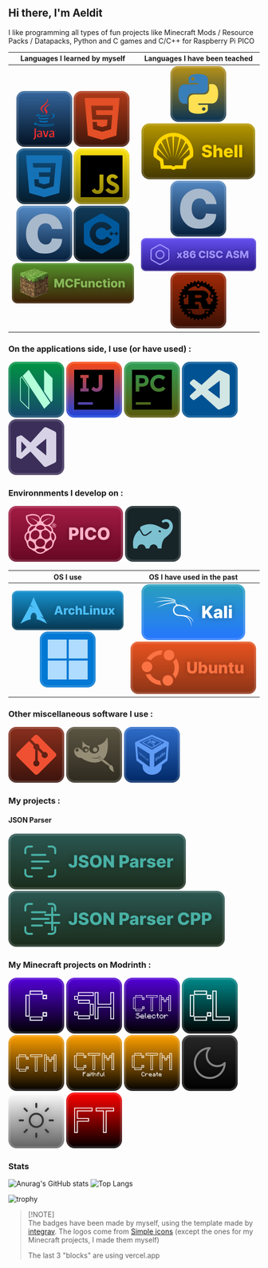 ## Hi there, I'm Aeldit

I like programming all types of fun projects like Minecraft Mods / Resource Packs / Datapacks, Python and C games and C/C++ for Raspberry Pi PICO

| Languages I learned by myself | Languages I have been teached |
|:--:|:--:|
| ![java](https://raw.githubusercontent.com/Aeldit/Aeldit/e03393c2302ac015e81d800d873beb68504397a2/images/lang_Java.svg) ![html](https://raw.githubusercontent.com/Aeldit/Aeldit/e03393c2302ac015e81d800d873beb68504397a2/images/lang_html.svg) ![css](https://raw.githubusercontent.com/Aeldit/Aeldit/e03393c2302ac015e81d800d873beb68504397a2/images/lang_css.svg) ![js](https://raw.githubusercontent.com/Aeldit/Aeldit/e03393c2302ac015e81d800d873beb68504397a2/images/lang_js.svg) ![c](https://raw.githubusercontent.com/Aeldit/Aeldit/e03393c2302ac015e81d800d873beb68504397a2/images/lang_c.svg) ![cpp](https://raw.githubusercontent.com/Aeldit/Aeldit/e03393c2302ac015e81d800d873beb68504397a2/images/lang_cpp.svg) ![mcfunction](https://raw.githubusercontent.com/Aeldit/Aeldit/2373610392baf8c39022dd907ddc373b6f8e4328/images/lang_mc.svg) | ![python](https://raw.githubusercontent.com/Aeldit/Aeldit/e03393c2302ac015e81d800d873beb68504397a2/images/lang_python.svg) ![shell](https://raw.githubusercontent.com/Aeldit/Aeldit/9c25e83cc9df9c57e884a84de2e663c4fb5d7b34/images/lang_Shell.svg) ![c](https://raw.githubusercontent.com/Aeldit/Aeldit/e03393c2302ac015e81d800d873beb68504397a2/images/lang_c.svg) ![asm](https://raw.githubusercontent.com/Aeldit/Aeldit/abdc54beb8e3d30372dff462ece34cb422f57764/github_profile/asm.svg) ![rust](github_profile/lang_rust.svg) |


### On the applications side, I use (or have used) :

[![nvim](https://raw.githubusercontent.com/Aeldit/Aeldit/51005e1164de0284c75fb830102abad92717765a/github_profile/nvim.svg)](https://neovim.io/)
[![intllijidea](https://raw.githubusercontent.com/Aeldit/Aeldit/51005e1164de0284c75fb830102abad92717765a/github_profile/intellij_idea.svg)](https://www.jetbrains.com/idea/)
[![pycharm](https://raw.githubusercontent.com/Aeldit/Aeldit/51005e1164de0284c75fb830102abad92717765a/github_profile/pycharm.svg)](https://www.jetbrains.com/pycharm/)
[![vscode](https://raw.githubusercontent.com/Aeldit/Aeldit/51005e1164de0284c75fb830102abad92717765a/github_profile/vscode.svg)](https://code.visualstudio.com/)
[![visualstudio](https://raw.githubusercontent.com/Aeldit/Aeldit/51005e1164de0284c75fb830102abad92717765a/github_profile/visual_studio.svg)](https://visualstudio.microsoft.com/)

### Environnments I develop on :

[![pico](https://raw.githubusercontent.com/Aeldit/Aeldit/c498c1a6c87ea34cc839b23d0bac7d96f12f33bf/github_profile/pico.svg)](https://www.raspberrypi.com/products/raspberry-pi-pico/)
[![gradle](https://raw.githubusercontent.com/Aeldit/Aeldit/c498c1a6c87ea34cc839b23d0bac7d96f12f33bf/github_profile/gradle.svg)](https://gradle.org/)

| OS I use | OS I have used in the past |
|:--------:|:--------------------------:|
|[![archlinux](https://raw.githubusercontent.com/Aeldit/Aeldit/2f78ef3a4daf0fb9d22d61c88bfa91e0c7a4d6d6/github_profile/archlinux.svg)](https://archlinux.org/) [![windows](https://raw.githubusercontent.com/Aeldit/Aeldit/c498c1a6c87ea34cc839b23d0bac7d96f12f33bf/github_profile/windows.svg)](https://www.microsoft.com/en-us/windows) | [![kali](https://raw.githubusercontent.com/Aeldit/Aeldit/3aa3b32bb188ba577bcf999d6e160539ed820666/github_profile/kali.svg)](https://www.kali.org/) [![ubuntu](https://raw.githubusercontent.com/Aeldit/Aeldit/7b7f8815ed9de8dfff806d358e0dd7cd9b7130ab/github_profile/ubuntu.svg)](https://ubuntu.com/) |

### Other miscellaneous software I use :

[![git](https://raw.githubusercontent.com/Aeldit/Aeldit/c498c1a6c87ea34cc839b23d0bac7d96f12f33bf/github_profile/git.svg)](https://git-scm.com/)
[![gimp](https://raw.githubusercontent.com/Aeldit/Aeldit/7226e2948f01fe169efe74a9f5b4fcc07e1f38b7/github_profile/gimp.svg)](https://www.gimp.org/)
[![vb](https://raw.githubusercontent.com/Aeldit/Aeldit/3d46ef45190f5eee866eefc5cf3e8fb83e3766b0/github_profile/vb.svg)](https://www.virtualbox.org/)

### My projects :

#### JSON Parser

[![json-parser](https://raw.githubusercontent.com/Aeldit/Aeldit/2c162a9bf611658c32247bd5bba500a30d1b6ad9/github_profile/json-parser.svg)](https://github.com/Aeldit/JsonParser)
[![json-parser-cpp](https://raw.githubusercontent.com/Aeldit/Aeldit/e5cba7b19560c64d7677915d44ac5e4c80e8ce48/github_profile/jsonparser-cpp.svg)](https://github.com/Aeldit/JsonParserCPP)

### My Minecraft projects on Modrinth :

[![cyan_badge](https://raw.githubusercontent.com/Aeldit/Aeldit/bef8e5f6a837ee8c3479a2550e92c0ac028200f3/images/cyan-cozy-minimal.svg)](https://modrinth.com/mod/cyan)
[![cyansethome_badge](https://raw.githubusercontent.com/Aeldit/Aeldit/fdcc5b2b359f2bcc51654d9a973674c4d8557fd4/images/cyansethome-cozy-minimal.svg)](https://modrinth.com/mod/cyansethome)
[![ctms_badge](https://raw.githubusercontent.com/Aeldit/Aeldit/d668bc7cd71d654d2331905a5ad425283dedab94/images/ctms-cozy-minimal.svg)](https://modrinth.com/mod/ctm-selector)
[![cyanlib_badge](https://raw.githubusercontent.com/Aeldit/Aeldit/bef8e5f6a837ee8c3479a2550e92c0ac028200f3/images/cyanlib-cozy-minimal.svg)](https://modrinth.com/mod/cyanlib)
[![ctm_badge](https://raw.githubusercontent.com/Aeldit/Aeldit/e2fb5f7ffe92301f627540cebca28d9aa90c641d/images/ctm-cozy-minimal.svg)](https://modrinth.com/resourcepack/ctm-of-fabric)
[![ctm_faithful_badge](https://raw.githubusercontent.com/Aeldit/Aeldit/54529d9dbb33d35184f386269c889cef818e7e79/images/ctm-faithful-cozy-minimal.svg)](https://modrinth.com/resourcepack/ctm-faithful)
[![ctm_create_badge](https://raw.githubusercontent.com/Aeldit/Aeldit/54529d9dbb33d35184f386269c889cef818e7e79/images/ctm-create-cozy-minimal.svg)](https://modrinth.com/resourcepack/ctm-create)
[![dark_gui_badge](https://raw.githubusercontent.com/Aeldit/Aeldit/2f4a47b3752b28cbcd13c6d76c66a803d7fe1df5/images/dark-gui-cozy-minimal.svg)](https://modrinth.com/resourcepack/dark-smooth-gui)
[![light_gui_badge](https://raw.githubusercontent.com/Aeldit/Aeldit/2f4a47b3752b28cbcd13c6d76c66a803d7fe1df5/images/light-gui-cozy-minimal.svg)](https://modrinth.com/resourcepack/light-smooth-gui)
[![floating_texts_badge](https://raw.githubusercontent.com/Aeldit/Aeldit/c4163b0470c0d710ba2cd3314cd241b5669ef175/images/floating-texts-cozy-minimal.svg)](https://modrinth.com/datapack/floating-texts)

### Stats

![Anurag's GitHub stats](https://github-readme-stats.vercel.app/api?username=aeldit&theme=catppuccin_mocha&show_icons=true)
![Top Langs](https://github-readme-stats.vercel.app/api/top-langs/?username=aeldit&layout=compact&theme=catppuccin_mocha)

![trophy](https://github-profile-trophy.vercel.app/?username=aeldit&theme=radical)

> [!NOTE]\
> The badges have been made by myself, using the template made by [integrav](https://github.com/intergrav/devins-badges). The logos come from [Simple icons](https://simpleicons.org/) (except the ones for my Minecraft projects, I made them myself)
>
> The last 3 "blocks" are using vercel.app

